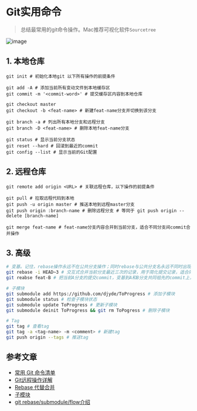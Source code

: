 # Git实用命令

> 总结最常用的git命令操作。Mac推荐可视化软件`Sourcetree`

![image](https://user-images.githubusercontent.com/6310131/43519854-8b1ed5c4-95c3-11e8-931f-2754963333d2.png)

## 1. 本地仓库

``` shell
git init # 初始化本地git 以下所有操作的前提条件

git add -A # 添加当前所有变动文件到本地缓存区
git commit -m '<commit-word>' # 提交缓存区内容到本地仓库

git checkout master
git checkout -b <feat-name> # 新建feat-name分支并切换到该分支

git branch -a # 列出所有本地分支和远程分支
git branch -D <feat-name> # 删除本地feat-name分支

git status # 显示当前分支状态
git reset --hard # 回滚到最近的commit
git config --list # 显示当前的Git配置
```

## 2. 远程仓库

``` shell
git remote add origin <URL> # 关联远程仓库，以下操作的前提条件

git pull # 拉取远程代码到本地
git push -u origin master # 推送本地到远程master分支
git push origin :branch-name # 删除远程分支 # 等同于 git push origin --delete [branch-name]

git merge feat-name # feat-name分支内容合并到当前分支，适合不同分支间commit合并操作
```

## 3. 高级
``` bash
# 变基。记住，rebase操作永远不在公共分支操作；同时rebase与公共分支名永远不同时出现
git rebase -i HEAD~3 # 交互式合并当前分支最近三次的记录，用于简化提交记录，适合同分支上commit合并，不影响其他分支。
git reabse feat-B # 把当前A分支的提交commit，变基到A和B分支共同祖先的commit上，然后加上B分支后续的commit。

# 子模块
git submodule add https://github.com/djyde/ToProgress # 添加子模块
git submodule status # 检查子模块状态
git submodule update ToProgress # 更新子模块
git submodule deinit ToProgress && git rm ToPogress # 删除子模块

# Tag
git tag # 查看tag
git tag -a <tag-name> -m <comment> # 新建tag
git push origin --tags # 推送tag
```

## 参考文章
* [常用 Git 命令清单](http://www.ruanyifeng.com/blog/2015/12/git-cheat-sheet.html)
* [Git远程操作详解](http://www.ruanyifeng.com/blog/2014/06/git_remote.html)
* [Rebase 代替合并](https://www.git-tower.com/learn/git/ebook/cn/command-line/advanced-topics/rebase#start)
* [子模块](https://www.git-tower.com/learn/git/ebook/cn/command-line/advanced-topics/submodules#start)
* [git rebase/submodule/flow介绍](https://yrq110.me/post/tool/git-rebase-submodule-and-flow/)
